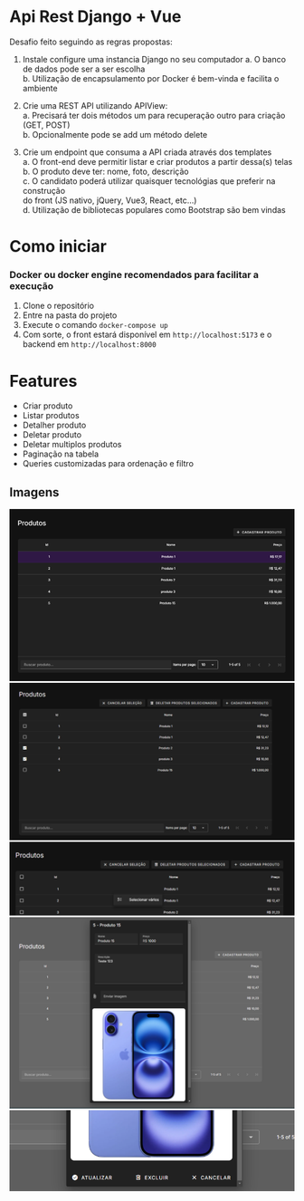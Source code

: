 
# Api Rest Django + Vue

Desafio feito seguindo as regras propostas:

1) Instale configure uma instancia Django no seu computador
   a. O banco de dados pode ser a ser escolha  
   b. Utilização de encapsulamento por Docker é bem-vinda e facilita o ambiente

2) Crie uma REST API utilizando APIView:  
   a. Precisará ter dois métodos um para recuperação outro para criação (GET,
   POST)    
   b. Opcionalmente pode se add um método delete

3) Crie um endpoint que consuma a API criada através dos templates  
   a. O front-end deve permitir listar e criar produtos a partir dessa(s) telas  
   b. O produto deve ter: nome, foto, descrição  
   c. O candidato poderá utilizar quaisquer tecnológias que preferir na construção  
   do front (JS nativo, jQuery, Vue3, React, etc...)  
   d. Utilização de bibliotecas populares como Bootstrap são bem vindas

# Como iniciar

### Docker ou docker engine recomendados para facilitar a execução

1. Clone o repositório
2. Entre na pasta do projeto
3. Execute o comando `docker-compose up`
4. Com sorte, o front estará disponível em `http://localhost:5173` e o backend em `http://localhost:8000`

# Features

* Criar produto
* Listar produtos
* Detalher produto
* Deletar produto
* Deletar multiplos produtos
* Paginação na tabela
* Queries customizadas para ordenação e filtro

## Imagens
![Tabela](assets/table.png)
![Seleção Multipla](assets/multi-select.png)
![Close up botoes](assets/close-select.png)
![Detalhe produto](assets/detail-product.png)
![Detalhe botoes](assets/detail-buttons.png)
